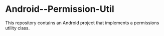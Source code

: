 # Android--Permission-Util
This repository contains an Android project that implements a permissions utility class.
